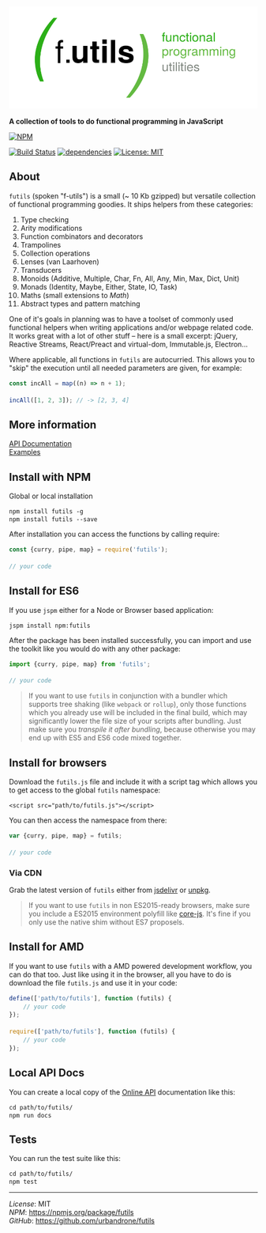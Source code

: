 ![futils Logo](/logo.png?raw=true, 'futils Logo')

**A collection of tools to do functional programming in JavaScript** 

[![NPM](https://nodei.co/npm/futils.png)](https://nodei.co/npm/futils/)

[![Build Status](https://travis-ci.org/urbandrone/futils.svg?branch=master)](https://travis-ci.org/urbandrone/futils)
[![dependencies](https://david-dm.org/urbandrone/futils.svg)](https://david-dm.org/urbandrone/futils)
[![License: MIT](https://img.shields.io/badge/License-MIT-yellow.svg)](https://opensource.org/licenses/MIT)

## About
`futils` (spoken "f-utils") is a small (~ 10 Kb gzipped) but versatile collection of functional programming goodies. It ships helpers from these categories:

1. Type checking
2. Arity modifications
3. Function combinators and decorators
4. Trampolines
5. Collection operations
6. Lenses (van Laarhoven)
7. Transducers
8. Monoids (Additive, Multiple, Char, Fn, All, Any, Min, Max, Dict, Unit)
9. Monads (Identity, Maybe, Either, State, IO, Task)
10. Maths (small extensions to _Math_)
11. Abstract types and pattern matching

One of it's goals in planning was to have a toolset of commonly used functional helpers when writing applications and/or webpage related code. It works great with a lot of other stuff – here is a small excerpt: jQuery, Reactive Streams, React/Preact and virtual-dom, Immutable.js, Electron...

Where applicable, all functions in `futils` are autocurried. This allows you to "skip" the execution until all needed parameters are given, for example:
```javascript
const incAll = map((n) => n + 1);

incAll([1, 2, 3]); // -> [2, 3, 4]
```

## More information
[API Documentation](http://www.der-davi.de/futils/docs/index.html)  
[Examples](./examples/readme.md)  

## Install with NPM
Global or local installation
```
npm install futils -g
npm install futils --save
```

After installation you can access the functions by calling require:
```javascript
const {curry, pipe, map} = require('futils');

// your code
```

## Install for ES6
If you use `jspm` either for a Node or Browser based application:
```
jspm install npm:futils
```

After the package has been installed successfully, you can import and use the toolkit like you would do with any other package:
```javascript
import {curry, pipe, map} from 'futils';

// your code
```

> If you want to use `futils` in conjunction with a bundler which supports
> tree shaking (like `webpack` or `rollup`), only those functions which you 
> already use will be included in the final build, which may significantly
> lower the file size of your scripts after bundling. Just make sure you
> _transpile it after bundling_, because otherwise you may end up with ES5
> and ES6 code mixed together.

## Install for browsers
Download the `futils.js` file and include it with a script tag which allows you to get access to the global `futils` namespace:
```
<script src="path/to/futils.js"></script>
```

You can then access the namespace from there:
```javascript
var {curry, pipe, map} = futils;

// your code
```

### Via CDN
Grab the latest version of `futils` either from [jsdelivr](https://www.jsdelivr.com/package/npm/futils) or [unpkg](https://unpkg.com/futils@latest/futils.js).

> If you want to use `futils` in non ES2015-ready browsers, make sure you
> include a ES2015 environment polyfill like 
> [core-js](https://github.com/zloirock/core-js).
> It's fine if you only use the native shim without ES7 proposels.

## Install for AMD
If you want to use `futils` with a AMD powered development workflow, you can do that too. Just like using it in the browser, all you have to do is download the file `futils.js` and use it in your code:
```javascript
define(['path/to/futils'], function (futils) {
    // your code
});

require(['path/to/futils'], function (futils) {
    // your code
});
```

## Local API Docs
You can create a local copy of the [Online API](http://www.der-davi.de/futils/docs/index.html) documentation like this:
```
cd path/to/futils/
npm run docs
```

## Tests
You can run the test suite like this:
```
cd path/to/futils/
npm test
```

---
*License*: MIT  
*NPM*: https://npmjs.org/package/futils  
*GitHub*: https://github.com/urbandrone/futils